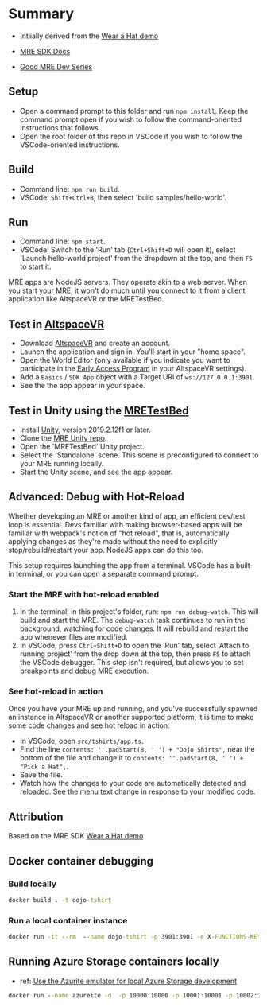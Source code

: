# Summary

* Intiially derived from the [Wear a Hat demo](https://github.com/microsoft/mixed-reality-extension-sdk-samples/tree/master/samples/wear-a-hat)

* [MRE SDK Docs](https://microsoft.github.io/mixed-reality-extension-sdk/)
* [Good MRE Dev Series](https://everythingaltspace.com/mre-development/)

## Setup

* Open a command prompt to this folder and run `npm install`. Keep the command prompt open if you wish to follow the command-oriented instructions that follows.
* Open the root folder of this repo in VSCode if you wish to follow the VSCode-oriented instructions.

## Build

* Command line: `npm run build`.
* VSCode: `Shift+Ctrl+B`, then select 'build samples/hello-world'.

## Run

* Command line: `npm start`.
* VSCode: Switch to the 'Run' tab (`Ctrl+Shift+D` will open it), select 'Launch hello-world project' from the dropdown at the top, and then `F5` to start it.

MRE apps are NodeJS servers. They operate akin to a web server. When you start your MRE, it won't do much until you connect to it from a client application like AltspaceVR or the MRETestBed.

## Test in [AltspaceVR](https://altvr.com)

* Download [AltspaceVR](https://altvr.com) and create an account.
* Launch the application and sign in. You'll start in your "home space".
* Open the World Editor (only available if you indicate you want to participate in the [Early Access Program](https://altvr.com/early-access-program/) in your AltspaceVR settings).
* Add a `Basics` / `SDK App` object with a Target URI of `ws://127.0.0.1:3901`.
* See the the app appear in your space.

## Test in Unity using the [MRETestBed](https://www.github.com/mixed-reality-extension-sdk-samples)

* Install [Unity](https://unity3d.com/get-unity/download), version 2019.2.12f1 or later.
* Clone the [MRE Unity repo](https://github.com/microsoft/mixed-reality-extension-unity).
* Open the 'MRETestBed' Unity project.
* Select the 'Standalone' scene. This scene is preconfigured to connect to your MRE running locally.
* Start the Unity scene, and see the app appear.

## Advanced: Debug with Hot-Reload

Whether developing an MRE or another kind of app, an efficient dev/test loop is essential. Devs familiar with making browser-based apps will be familiar with webpack's notion of "hot reload", that is, automatically applying changes as they're made without the need to explicitly stop/rebuild/restart your app. NodeJS apps can do this too.

This setup requires launching the app from a terminal. VSCode has a built-in terminal, or you can open a separate command prompt.

### Start the MRE with hot-reload enabled

1. In the terminal, in this project's folder, run: `npm run debug-watch`. This will build and start the MRE. The `debug-watch` task continues to run in the background, watching for code changes. It will rebuild and restart the app whenever files are modified.
2. In VSCode, press `Ctrl+Shift+D` to open the 'Run' tab, select 'Attach to running project' from the drop down at the top, then press `F5` to attach the VSCode debugger. This step isn't required, but allows you to set breakpoints and debug MRE execution.

### See hot-reload in action

Once you have your MRE up and running, and you've successfully spawned an instance in AltspaceVR or another supported platform, it is time to make some code changes and see hot reload in action:

* In VSCode, open `src/tshirts/app.ts`.
* Find the line `contents: ''.padStart(8, ' ') + "Dojo Shirts",` near the bottom of the file and change it to `contents: ''.padStart(8, ' ') + "Pick a Hat",`.
* Save the file.
* Watch how the changes to your code are automatically detected and reloaded. See the menu text change in response to your modified code.

## Attribution

Based on the MRE SDK [Wear a Hat demo](https://github.com/microsoft/mixed-reality-extension-sdk-samples/tree/master/samples/wear-a-hat)

## Docker container debugging

### Build locally

```cmd
docker build . -t dojo-tshirt  
```

### Run a local container instance

```cmd
docker run -it --rm  --name dojo-tshirt -p 3901:3901 -e X-FUNCTIONS-KEY={key to azure functions} dojo-tshirt
```

## Running Azure Storage containers locally

- ref: [Use the Azurite emulator for local Azure Storage development](https://learn.microsoft.com/en-us/azure/storage/common/storage-use-azurite?tabs=docker-hub)

```cmd
docker run --name azureite -d  -p 10000:10000 -p 10001:10001 -p 10002:10002 -v c:/dev/data/azurite:/data mcr.microsoft.com/azure-storage/azurite 
```